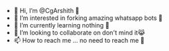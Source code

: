 - 👋 Hi, I’m @CgArshith 🌝
- 👀 I’m interested in forking amazing whatsapp bots 🌝
- 🌱 I’m currently learning nothing 🌝
- 💞️ I’m looking to collaborate on don't mind it😹
- 📫 How to reach me ... no need to reach me 🌝

<!---
CgArshith/CgArshith is a ✨ special ✨ repository because its `README.md` (this file) appears on your GitHub profile.
You can click the Preview link to take a look at your changes.
--->
